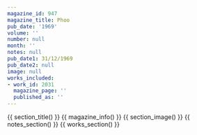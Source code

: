 ```yaml
---
magazine_id: 947
magazine_title: Phoo
pub_date: '1969'
volume: ''
number: null
month: ''
notes: null
pub_date1: 31/12/1969
pub_date2: null
image: null
works_included:
- work_id: 2031
  magazine_page: ''
  published_as: ''
---
```


{{ section_title() }}
{{ magazine_info() }}
{{ section_image() }}
{{ notes_section() }}
{{ works_section() }}
